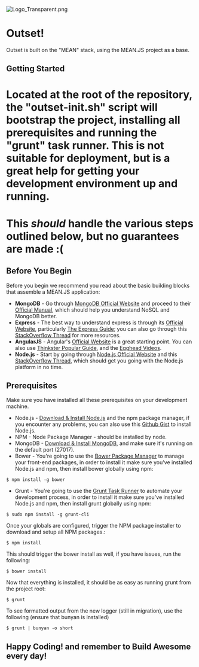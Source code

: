 ![Logo_Transparent.png](https://bitbucket.org/repo/nGq9xa/images/2135453670-Logo_Transparent.png)

# Outset!
Outset is built on the "MEAN" stack, using the MEAN.JS project as a base.

## Getting Started

 # Located at the root of the repository, the "outset-init.sh" script will bootstrap the project, installing all prerequisites and running the "grunt" task runner. This is not suitable for deployment, but is a great help for getting your development environment up and running.
 # This *should* handle the various steps outlined below, but no guarantees are made :(

## Before You Begin
Before you begin we recommend you read about the basic building blocks that assemble a MEAN.JS application:

 * **MongoDB** - Go through [MongoDB Official Website](http://mongodb.org/) and proceed to their [Official Manual](http://docs.mongodb.org/manual/), which should help you understand NoSQL and MongoDB better.
 * **Express** - The best way to understand express is through its [Official Website](http://expressjs.com/), particularly [The Express Guide](http://expressjs.com/guide.html); you can also go through this [StackOverflow Thread](http://stackoverflow.com/questions/8144214/learning-express-for-node-js) for more resources.
 * **AngularJS** - Angular's [Official Website](http://angularjs.org/) is a great starting point. You can also use [Thinkster Popular Guide](http://www.thinkster.io/), and the [Egghead Videos](https://egghead.io/).
 * **Node.js** - Start by going through [Node.js Official Website](http://nodejs.org/) and this [StackOverflow Thread](http://stackoverflow.com/questions/2353818/how-do-i-get-started-with-node-js), which should get you going with the Node.js platform in no time.


## Prerequisites
Make sure you have installed all these prerequisites on your development machine.

 * Node.js - [Download & Install Node.js](http://www.nodejs.org/download/) and the npm package manager, if you encounter any problems, you can also use this [Github Gist](https://gist.github.com/isaacs/579814) to install Node.js.
 * NPM - Node Package Manager - should be installed by node.
 * MongoDB - [Download & Install MongoDB](http://www.mongodb.org/downloads), and make sure it's running on the default port (27017).
 * Bower - You're going to use the [Bower Package Manager](http://bower.io/) to manage your front-end packages, in order to install it make sure you've installed Node.js and npm, then install bower globally using npm:

```
$ npm install -g bower
```

* Grunt - You're going to use the [Grunt Task Runner](http://gruntjs.com/) to automate your development process, in order to install it make sure you've installed Node.js and npm, then install grunt globally using npm:

```
$ sudo npm install -g grunt-cli

```

Once your globals are configured, trigger the NPM package installer to download and setup all NPM packages.:

```
$ npm install
```

This should trigger the bower install as well, if you have issues, run the following:

```
$ bower install
```

Now that everything is installed, it should be as easy as running grunt from the project root:

```
$ grunt
```

To see formatted output from the new logger (still in migration), use the following (ensure that bunyan is installed)

```
$ grunt | bunyan -o short
```


## Happy Coding! and remember to Build Awesome every day! ##
